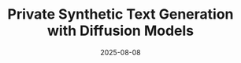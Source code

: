 ---
title: "Private Synthetic Text Generation with Diffusion Models"
link: https://aclanthology.org/2025.naacl-long.532.pdf
date: "2025-08-08"
presenter: "Xinlan Yan"
layout: page
---